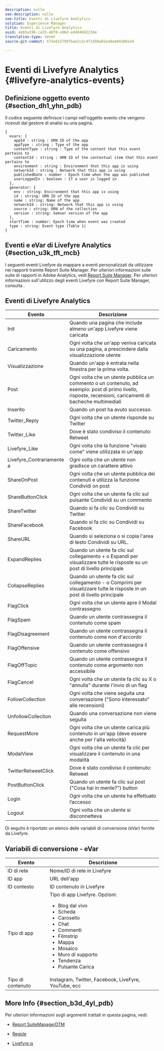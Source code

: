 ```yaml
---
description: nulle
seo-description: nulle
seo-title: Eventi di Livefyre Analytics
solution: Experience Manager
title: Eventi di Livefyre Analytics
uuid: 4eb5a196-ca33-40f8-a96d-ed46469223de
translation-type: tm+mt
source-git-commit: 573e815799fbae2c2c4f1d98a01ea0ae04108a34

---
```



# Eventi di Livefyre Analytics {#livefyre-analytics-events}

## Definizione oggetto evento {#section_dh1_yhn_pdb}

Il codice seguente definisce i campi nell&#39;oggetto evento che vengono ricevuti dal gestore di analisi su una pagina.

```
{
  evars: {
    appId : string : URN ID of the app
    appType : string : Type of the app
    contentType : string : Type of the content that this event pertains to
    contextId : string : URN ID of the contextual item that this event pertains to
    environment : string : Environment that this app is using
    networkId : string : Network that this app is using
    publishedDate : number : Epoch time when the app was published
    userLoggedIn : boolean : If a user is logged in
  },
  generator: {
    env : string: Environment that this app is using
    id : string: URN ID of the app
    name : string: Name of the app
    networkId : string: Network that this app is using
    source : string: URN of the collection
    version : string: Semver version of the app
  },
  startTime : number: Epoch time when event was created
  type : string: Event type (Table 1)
}
```

## Eventi e eVar di Livefyre Analytics {#section_u3k_tft_mcb}

I seguenti eventi Livefyre da mappare a eventi personalizzati da utilizzare nei rapporti tramite Report Suite Manager. Per ulteriori informazioni sulle suite di rapporti in Adobe Analytics, vedi [Report Suite Manager](https://docs.adobe.com/content/help/en/analytics/admin/manage-report-suites/report-suites-admin.html). Per ulteriori informazioni sull&#39;utilizzo degli eventi Livefyre con Report Suite Manager, consulta [](../livefyre-analytics/c-use-livefyre-with-adobe-analytics.md#section_iks_kgd_4cb).

## Eventi di Livefyre Analytics

| Evento | Descrizione |
|---|---|
| Init | Quando una pagina che include almeno un&#39;app Livefyre viene caricata |
| Caricamento | Ogni volta che un&#39;app veniva caricata su una pagina, a prescindere dalla visualizzazione utente |
| Visualizzazione | Quando un&#39;app è entrata nella finestra per la prima volta. |
| Post | Ogni volta che un utente pubblica un commento o un contenuto, ad esempio: post di primo livello, risposte, recensioni, caricamenti di bacheche multimediali |
| Inserito | Quando un post ha avuto successo. |
| Twitter_Reply | Ogni volta che un utente risponde su Twitter |
| Twitter_Like | Dove è stato condiviso il contenuto: Retweet |
| Livefyre_Like | Ogni volta che la funzione &quot;vivaio come&quot; viene utilizzata in un&#39;app |
| Livefyre_Contrariamente a | Ogni volta che un utente non gradisce un carattere attivo |
| ShareOnPost | Ogni volta che un utente pubblica dei contenuti e utilizza la funzione Condividi on post |
| ShareButtonClick | Ogni volta che un utente fa clic sul pulsante Condividi su un commento |
| ShareTwitter | Quando si fa clic su Condividi su Twitter |
| ShareFacebook | Quando si fa clic su Condividi su Facebook |
| ShareURL | Quando si seleziona o si copia l&#39;area di testo Condividi su URL. |
| ExpandReplies | Quando un utente fa clic sul collegamento + o Espandi per visualizzare tutte le risposte su un post di livello principale |
| CollapseReplies | Quando un utente fa clic sul collegamento - o Comprimi per visualizzare tutte le risposte in un post di livello principale |
| FlagClick | Ogni volta che un utente apre il Modal contrassegno |
| FlagSpam | Quando un utente contrassegna il contenuto come spam |
| FlagDisagreement | Quando un utente contrassegna il contenuto come non d&#39;accordo |
| FlagOffensive | Quando un utente contrassegna il contenuto come offensivo |
| FlagOffTopic | Quando un utente contrassegna il contenuto come argomento non accessibile |
| FlagCancel | Ogni volta che un utente fa clic su X o &quot;annulla&quot; durante l&#39;invio di un flag |
| FollowCollection | Ogni volta che viene seguita una conversazione (&quot;Sono interessato&quot; alle recensioni) |
| UnfollowCollection | Quando una conversazione non viene seguita |
| RequestMore | Ogni volta che un utente carica più contenuto in un&#39;app (deve essere anche per l&#39;alta velocità) |
| ModalView | Ogni volta che un utente fa clic per visualizzare il contenuto in una modalità |
| TwitterRetweetClick | Dove è stato condiviso il contenuto: Retweet |
| PostButtonClick | Quando un utente fa clic sul post (&quot;Cosa hai in mente?&quot;) button |
| Login | Ogni volta che un utente ha effettuato l’accesso |
| Logout | Ogni volta che un utente si disconnetteva |

Di seguito è riportato un elenco delle variabili di conversione (eVar) fornite da Livefyre.

## Variabili di conversione - eVar

| Evento | Descrizione |
|--- |--- |
| ID di rete | Nome/ID di rete in Livefyre |
| ID app | URL dell&#39;app |
| ID contesto | ID contenuto in Livefyre |
| Tipo di app | Tipo di app Livefyre. Opzioni: <br><ul><li>Blog dal vivo  </li><li> Scheda</li><li>Carosello</li><li>Chat </li><li>Commenti</li><li>Filmstrip</li><li>Mappa</li><li>Mosaico</li><li>Muro di supporto</li><li>Tendenza</li><li>Pulsante Carica</li></ul> |
| Tipo di contenuto | Instagram, Twitter, Facebook, LiveFyre, YouTube, ecc |

## More Info {#section_b3d_4yl_pdb}

Per ulteriori informazioni sugli argomenti trattati in questa pagina, vedi:

* [Report Suite](https://docs.adobe.com/content/help/en/analytics/admin/manage-report-suites/report-suites-admin.html)[ManagerDTM](https://docs.adobe.com/content/help/en/livefyre/using/apps/filmstrip/c-filmstrip-app.html)

* [Regole](https://docs.adobe.com/content/help/en/dtm/using/resources/rules/create-rules.html)
* [Livefyre.js](/help/implementation/c-livefyre.js.md)
